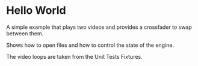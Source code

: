 # Hello World

A simple example that plays two videos and provides a crossfader to swap between them.

Shows how to open files and how to control the state of the engine.

The video loops are taken from the Unit Tests Fixtures.
